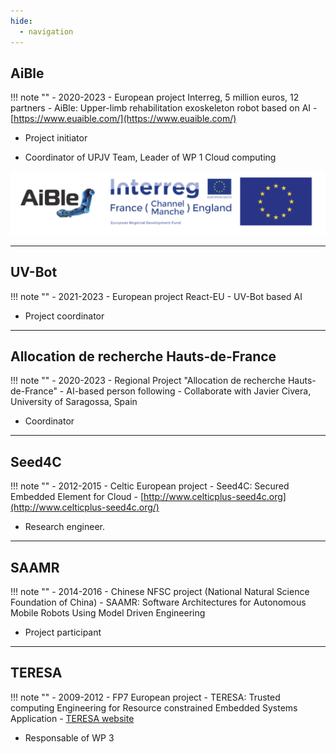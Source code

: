```yaml
---
hide:
  - navigation
---
```


## AiBle 
!!! note ""
    - 2020-2023
    - European project Interreg, 5 million euros, 12 partners
    - AiBle: Upper-limb rehabilitation exoskeleton robot based on AI
    - [https://www.euaible.com/](https://www.euaible.com/)

- Project initiator

- Coordinator of UPJV Team, Leader of WP 1 Cloud computing

![AiBLE](img/aible_logo.png)

---

## UV-Bot
!!! note ""
    - 2021-2023
    - European project React-EU
    - UV-Bot based AI
- Project coordinator

---

## Allocation de recherche Hauts-de-France
!!! note ""
    - 2020-2023
    - Regional Project "Allocation de recherche Hauts-de-France"
    - AI-based person following
    - Collaborate with Javier Civera, University of Saragossa, Spain

- Coordinator

---

## Seed4C 
!!! note ""
    - 2012-2015
    - Celtic European project 
    - Seed4C: Secured Embedded Element for Cloud
    - [http://www.celticplus-seed4c.org](http://www.celticplus-seed4c.org/)

- Research engineer.

---

## SAAMR 
!!! note ""
    - 2014-2016
    - Chinese NFSC project (National Natural Science Foundation of China)
    - SAAMR: Software Architectures for Autonomous Mobile Robots Using Model Driven Engineering

- Project participant

---

## TERESA 
!!! note ""
    - 2009-2012
    - FP7 European project 
    - TERESA: Trusted computing Engineering for Resource constrained Embedded Systems Application
    - [TERESA website](https://cordis.europa.eu/project/rcn/93271_en.html)

- Responsable of WP 3